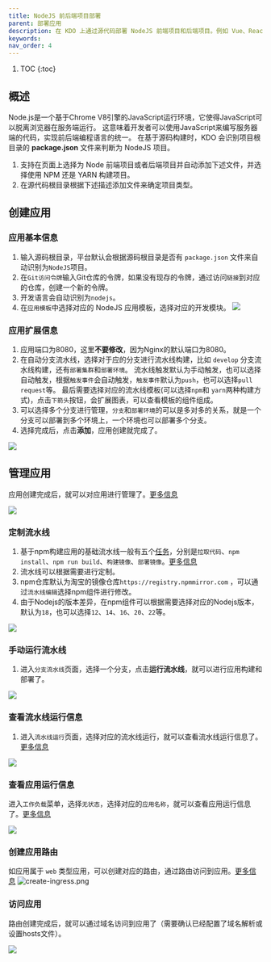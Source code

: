 ```yaml
---
title: NodeJS 前后端项目部署
parent: 部署应用
description: 在 KDO 上通过源代码部署 NodeJS 前端项目和后端项目。例如 Vue、React 等前端项目和 Express、Koa 等后端项目。
keywords:
nav_order: 4
---
```


1. TOC
{:toc}


## 概述
Node.js是一个基于Chrome V8引擎的JavaScript运行环境，它使得JavaScript可以脱离浏览器在服务端运行。
这意味着开发者可以使用JavaScript来编写服务器端的代码，实现前后端编程语言的统一。
在基于源码构建时，KDO 会识别项目根目录的 **package.json** 文件来判断为 NodeJS 项目。
1. 支持在页面上选择为 Node 前端项目或者后端项目并自动添加下述文件，并选择使用 NPM 还是 YARN 构建项目。
2. 在源代码根目录根据下述描述添加文件来确定项目类型。

## 创建应用

### 应用基本信息
1. 输入源码根目录，平台默认会根据源码根目录是否有 `package.json` 文件来自动识别为`NodeJS`项目。
2. 在`Git访问令牌`输入Git仓库的令牌，如果没有现存的令牌，通过访问`链接`到对应的仓库，创建一个新的令牌。
3. 开发语言会自动识别为`nodejs`。
4. 在`应用模板`中选择对应的 NodeJS 应用模板，选择对应的开发模块。
![](imgs/create-repo.png)

### 应用扩展信息
1. 应用端口为8080，这里**不要修改**，因为Nginx的默认端口为8080。
2. 在自动分支流水线，选择对于应的分支进行流水线构建，比如 `develop` 分支流水线构建，还有`部署集群`和`部署环境`。
   流水线触发默认为手动触发，也可以选择自动触发，根据`触发事件`会自动触发，`触发事件`默认为`push`，也可以选择`pull request`等。
   最后需要选择对应的流水线模板(可以选择`npm`和 `yarn`两种构建方式)，点击`下箭头`按钮，会扩展图表，可以查看模板的组件组成。
3. 可以选择多个分支进行管理，`分支`和`部署环境`的可以是多对多的关系，就是一个分支可以部署到多个环境上，一个环境也可以部署多个分支。
4. 选择完成后，点击**添加**，应用创建就完成了。

![](imgs/repo-info.png)


## 管理应用
应用创建完成后，就可以对应用进行管理了。[更多信息](/docs/dev/applications/repository#应用管理)

![](imgs/repo-detail.png)

### 定制流水线
1. 基于npm构建应用的基础流水线一般有五个[任务](/docs/dev/applications/pipelines#task)，分别是`拉取代码`、`npm install`、`npm run build`、`构建镜像`、`部署镜像`。[更多信息](/docs/dev/applications/pipelines)
2. 流水线可以根据需要进行定制。
3. npm仓库默认为淘宝的镜像仓库`https://registry.npmmirror.com` ，可以通过`流水线编辑`选择npm组件进行修改。
4. 由于Nodejs的版本差异，在npm组件可以根据需要选择对应的Nodejs版本，默认为`18`，也可以选择`12`、`14`、`16`、`20`、`22`等。

![](imgs/edit-pipelinerun.png)

### 手动运行流水线
1. 进入`分支流水线`页面，选择一个分支，点击**运行流水线**，就可以进行应用构建和部署了。

![](imgs/manual-run.png)


### 查看流水线运行信息
1. 进入`流水线运行`页面，选择对应的流水线运行，就可以查看流水线运行信息了。[更多信息](/docs/dev/applications/pipelines)

![](imgs/pipelinerun-info.png)

### 查看应用运行信息
进入`工作负载`菜单，选择`无状态`，选择对应的`应用名称`，就可以查看应用运行信息了。[更多信息](/docs/dev/workloads/deployments)

![](imgs/workload.png)

### 创建应用路由
如应用属于 `web` 类型应用，可以创建对应的路由，通过路由访问到应用。[更多信息](/docs/dev/network-stroage/ingresses#新增路由)
![create-ingress.png](imgs/create-ingress.png)

### 访问应用
路由创建完成后，就可以通过域名访问到应用了（需要确认已经配置了域名解析或设置hosts文件）。

![](imgs/access-web.png)